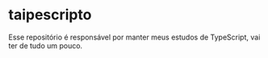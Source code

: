 # taipescripto
Esse repositório é responsável por manter meus estudos de TypeScript, vai ter de tudo um pouco.
